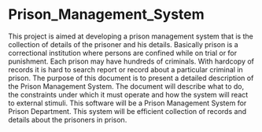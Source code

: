# Prison_Management_System
This project is aimed at developing a prison management system that is the collection of details of the prisoner and his details.
Basically prison is a correctional institution where persons are confined while on trial or for punishment. Each prison may have hundreds of criminals. With hardcopy of records it is hard to search report or record about a particular criminal in prison. The purpose of this document is to present a detailed description of the Prison Management System. The document will describe what to do, the constraints under which it must operate and how the system will react to external stimuli. This software will be a Prison Management System for Prison Department. This system will be efficient collection of records and details about the prisoners in prison.
